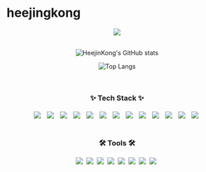 # heejingkong
<!--타이틀 부분-->
<div align="center">
  <img src="https://capsule-render.vercel.app/api?type=rounded&color=&text=Welcome%20to%20HeejinKong's%20GitHub%20😄&animation=twinkling&fontSize=40&fontAlignY=50&fontAlign=50&height=180"/>
</div>

<br>


<div align="center">

  ![HeejinKong's GitHub stats](https://github-readme-stats.vercel.app/api?username=heejinkong&show_icons=true&bg_color=00000000)

  ![Top Langs](https://github-readme-stats.vercel.app/api/top-langs/?username=heejinkong&langs_count=10&layout=compact&theme=00000000)

</div>


<br>
<h3 align="center">✨ Tech Stack ✨</h3>
<div align="center" style="display: flex; justify-content: center; flex-wrap: wrap;">
   <img src="https://img.shields.io/badge/Java-ED8B00?style=for-the-badge&logo=openjdk&logoColor=white" style="margin: 5px;"/>&nbsp
  <img src="https://img.shields.io/badge/spring-6DB33F?style=for-the-badge&logo=spring&logoColor=white" style="margin: 5px;"/>&nbsp
  <img src="https://img.shields.io/badge/react-20232a.svg?style=for-the-badge&logo=react&logoColor=61DAFB" style="margin: 5px;"/>&nbsp
  <img src="https://img.shields.io/badge/React_Native-20232A?style=for-the-badge&logo=react&logoColor=61DAFB" style="margin: 5px;"/>&nbsp
  <img src="https://img.shields.io/badge/Vue.js-35495E?style=for-the-badge&logo=vue.js&logoColor=4FC08D" style="margin: 5px;"/>&nbsp
  <img src="https://img.shields.io/badge/javascript-F7DF1E.svg?style=for-the-badge&logo=javascript&logoColor=20232a" style="margin: 5px;"/>&nbsp
  <img src="https://img.shields.io/badge/typescript-007ACC.svg?style=for-the-badge&logo=typescript&logoColor=white" style="margin: 5px;"/>&nbsp
  <img src="https://img.shields.io/badge/html5-E34F26.svg?style=for-the-badge&logo=html5&logoColor=white" style="margin: 5px;"/>&nbsp
  <img src="https://img.shields.io/badge/styled--components-DB7093?style=for-the-badge&logo=styled-components&logoColor=ffd35b" style="margin: 5px;"/>&nbsp
  <img src="https://img.shields.io/badge/css3-1572B6.svg?style=for-the-badge&logo=css3&logoColor=white" style="margin: 5px;"/>&nbsp
 <img src="https://img.shields.io/badge/Python-3776AB?style=for-the-badge&logo=python&logoColor=white" style="margin: 5px;"/>&nbsp
  <img src="https://img.shields.io/badge/MySQL-00000F?style=for-the-badge&logo=mysql&logoColor=white" style="margin: 5px;"/>&nbsp
 <img src="https://img.shields.io/badge/SAP-0FAAFF?style=for-the-badge&logo=sap&logoColor=white" style="margin: 5px;"/>&nbsp

</div>

<br>

<h3 align="center">🛠 Tools 🛠</h3>
<div align="center">
 <img src="https://img.shields.io/badge/git-F05033.svg?style=for-the-badge&logo=git&logoColor=white" />&nbsp
<img src="https://img.shields.io/badge/github-181717.svg?style=for-the-badge&logo=github&logoColor=white" />&nbsp
<img src="https://img.shields.io/badge/Jira-0052CC?style=for-the-badge&logo=Jira&logoColor=white" />&nbsp
<img src="https://img.shields.io/badge/Notion-F3F3F3.svg?style=for-the-badge&logo=notion&logoColor=black" />&nbsp
 <img src="https://img.shields.io/badge/figma-F24E1E.svg?style=for-the-badge&logo=figma&logoColor=white" />&nbsp
  <img src="https://img.shields.io/badge/VSCode-2C2C32.svg?style=for-the-badge&logo=visual-studio-code&logoColor=22ABF3" />&nbsp
<img src="https://img.shields.io/badge/IntelliJ_IDEA-000000.svg?style=for-the-badge&logo=intellij-idea&logoColor=white" />&nbsp
<img src="https://img.shields.io/badge/Eclipse-2C2255?style=for-the-badge&logo=eclipse&logoColor=white" />&nbsp
</div>

<br>

